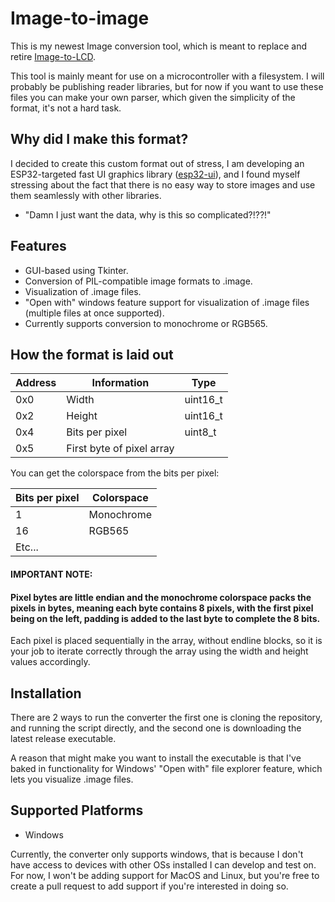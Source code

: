 # Image-to-image
This is my newest Image conversion tool, which is meant to replace and retire [Image-to-LCD](https://github.com/alex-makes-things/Image-to-LCD).

This tool is mainly meant for use on a microcontroller with a filesystem. I will probably be publishing reader libraries, but for now if you want to use these files you can make your own parser, which given the simplicity of the format, it's not a hard task.





## Why did I make this format?

I decided to create this custom format out of stress, I am developing an ESP32-targeted fast UI graphics library ([esp32-ui](https://github.com/alex-makes-things/esp32-ui)), and I found myself stressing about the fact that there is no easy way to store images and use them seamlessly with other libraries.

- "Damn I just want the data, why is this so complicated?!??!"


## Features
- GUI-based using Tkinter.
- Conversion of PIL-compatible image formats to .image.
- Visualization of .image files.
- "Open with" windows feature support for visualization of .image files (multiple files at once supported).
- Currently supports conversion to monochrome or RGB565.



## How the format is laid out

|   Address    |        Information       |    Type    |
| ------------ | -------------------------|------------|
| 0x0          | Width                    | uint16_t   |
| 0x2          | Height                   | uint16_t   |
| 0x4          | Bits per pixel           | uint8_t    |
| 0x5          | First byte of pixel array

You can get the colorspace from the bits per pixel:

|Bits per pixel|  Colorspace  |
| ------------ | -------------|
| 1            | Monochrome   |
| 16           | RGB565       |
| Etc...

#### IMPORTANT NOTE: 
#### Pixel bytes are little endian and the monochrome colorspace packs the pixels in bytes, meaning each byte contains 8 pixels, with the first pixel being on the left, padding is added to the last byte to complete the 8 bits.

Each pixel is placed sequentially in the array, without endline blocks, so it is your job to iterate correctly through the array using the width and height values accordingly.

## Installation

There are 2 ways to run the converter the first one is cloning the repository, and running the script directly, and the second one is downloading the latest release executable.

A reason that might make you want to install the executable is that I've baked in functionality for Windows' "Open with" file explorer feature, which lets you visualize .image files.
    
## Supported Platforms

- Windows

Currently, the converter only supports windows, that is because I don't have access to devices with other OSs installed I can develop and test on. For now, I won't be adding support for MacOS and Linux, but you're free to create a pull request to add support if you're interested in doing so.

